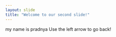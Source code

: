 ```yaml
---
layout: slide
title: "Welcome to our second slide!"
---
```

my name is pradnya
Use the left arrow to go back!
